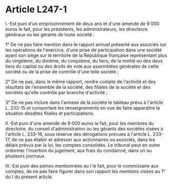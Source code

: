 # Article L247-1

I.-Est puni d'un emprisonnement de deux ans et d'une amende de 9 000 euros le fait, pour les présidents, les administrateurs, les directeurs généraux ou les gérants de toute société :

1° De ne pas faire mention dans le rapport annuel présenté aux associés sur les opérations de l'exercice, d'une prise de participation dans une société ayant son siège sur le territoire de la République française représentant plus du vingtième, du dixième, du cinquième, du tiers, de la moitié ou des deux tiers du capital ou des droits de vote aux assemblées générales de cette société ou de la prise de contrôle d'une telle société ;

2° De ne pas, dans le même rapport, rendre compte de l'activité et des résultats de l'ensemble de la société, des filiales de la société et des sociétés qu'elle contrôle par branche d'activité ;

3° De ne pas inclure dans l'annexe de la société le tableau prévu à l'article L. 233-15 et comportant les renseignements en vue de faire apparaître la situation desdites filiales et participations.

II.-Est puni d'une amende de 9 000 euros le fait, pour les membres du directoire, du conseil d'administration ou les gérants des sociétés visées à l'article L. 233-16, sous réserve des dérogations prévues à l'article L. 233-17, de ne pas établir et adresser aux actionnaires ou associés, dans les délais prévus par la loi, les comptes consolidés. Le tribunal peut en outre ordonner l'insertion du jugement, aux frais du condamné, dans un ou plusieurs journaux.

III.-Est puni des peines mentionnées au I le fait, pour le commissaire aux comptes, de ne pas faire figurer dans son rapport les mentions visées au 1° du I du présent article.
